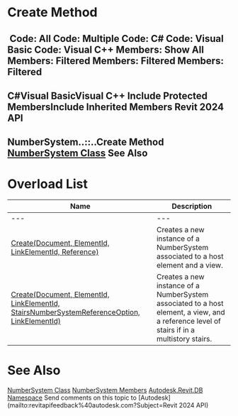 # Create Method

﻿
 Code: All Code: Multiple Code: C# Code: Visual Basic Code: Visual C++  Members: Show All Members: Filtered Members: Filtered Members: Filtered   
---  
C#Visual BasicVisual C++
Include Protected MembersInclude Inherited Members
Revit 2024 API  
---  
NumberSystem..::..Create Method   
[NumberSystem Class](5c027e93-1dff-9a6e-8602-5b3a3da60ada.md "NumberSystem Class") See Also  
---  
# Overload List
| Name | Description |
| --- | --- |
| --- | --- | --- |
| [Create(Document, ElementId, LinkElementId, Reference)](6d9a83ed-5aa9-c97f-3932-b74ecd30fa8f.md "Create Method \(Document, ElementId, LinkElementId, Reference\)") | Creates a new instance of a NumberSystem associated to a host element and a view. |
| [Create(Document, ElementId, LinkElementId, StairsNumberSystemReferenceOption, LinkElementId)](9af6bd67-3f52-4b58-1807-c87d8805a7bf.md "Create Method \(Document, ElementId, LinkElementId, StairsNumberSystemReferenceOption, LinkElementId\)") | Creates a new instance of a NumberSystem associated to a host element, a view, and a reference level of stairs if in a multistory stairs. |

# See Also
[NumberSystem Class](5c027e93-1dff-9a6e-8602-5b3a3da60ada.md "NumberSystem Class")
[NumberSystem Members](88c7fd64-07ae-7385-ef0b-e911224cd663.md "NumberSystem Members")
[Autodesk.Revit.DB Namespace](87546ba7-461b-c646-cbb1-2cb8f5bff8b2.md "Autodesk.Revit.DB Namespace")
Send comments on this topic to [Autodesk](mailto:revitapifeedback%40autodesk.com?Subject=Revit 2024 API)